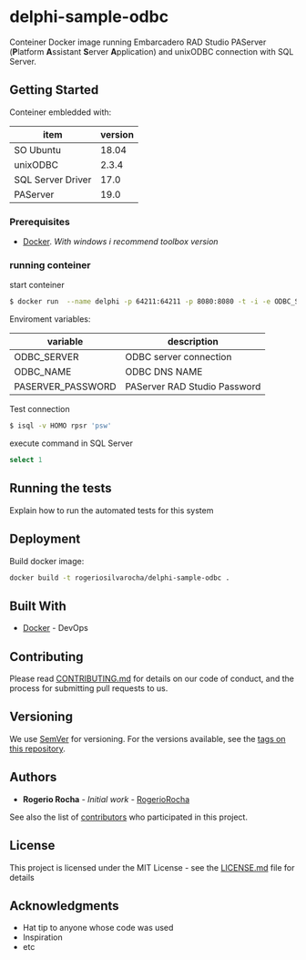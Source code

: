 # delphi-sample-odbc

Conteiner Docker image running Embarcadero RAD Studio PAServer (**P**latform **A**ssistant **S**erver **A**pplication) and unixODBC connection with SQL Server.

## Getting Started

Conteiner embledded with:

| item                 | version |
| ---------------------|---------|
| SO Ubuntu            | 18.04   |
| unixODBC             | 2.3.4   |
| SQL Server Driver    | 17.0    |
| PAServer             | 19.0    |

### Prerequisites

- [Docker](https://docs.docker.com/install/). *With windows i recommend toolbox version*

### running conteiner

start conteiner

```sh
$ docker run  --name delphi -p 64211:64211 -p 8080:8080 -t -i -e ODBC_SERVER=tcp:172.18.10.157,2001 -e ODBC_NAME=HOMO -e PASERVER_PASSWORD=1234 rogeriosilvarocha/delphi-sample-odbc
```

Enviroment variables:

| variable           | description                       |
| -------------------|-----------------------------------|
| ODBC_SERVER        | ODBC server connection            |
| ODBC_NAME          | ODBC DNS NAME                     |
| PASERVER_PASSWORD  | PAServer RAD Studio Password     |

Test connection
```sh
$ isql -v HOMO rpsr 'psw'
```

execute command in SQL Server

```sql
select 1
```

## Running the tests

Explain how to run the automated tests for this system


## Deployment

Build docker image:

```sh
docker build -t rogeriosilvarocha/delphi-sample-odbc .
```


## Built With

* [Docker](https://www.docker.com/) - DevOps

## Contributing

Please read [CONTRIBUTING.md](https://github.com/rogeriorocha/delphi-sample-odbc/contributing.md) for details on our code of conduct, and the process for submitting pull requests to us.

## Versioning

We use [SemVer](http://semver.org/) for versioning. For the versions available, see the [tags on this repository](https://github.com/your/project/tags). 

## Authors

* **Rogerio Rocha** - *Initial work* - [RogerioRocha](https://github.com/rogeriorocha)

See also the list of [contributors](https://github.com/rogeriorocha/delphi-sample-odbc/contributors) who participated in this project.

## License

This project is licensed under the MIT License - see the [LICENSE.md](LICENSE.md) file for details

## Acknowledgments

* Hat tip to anyone whose code was used
* Inspiration
* etc
